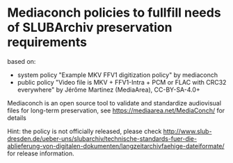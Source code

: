 Mediaconch policies to fullfill needs of SLUBArchiv preservation requirements
=============================================================================

based on:
* system policy "Example MKV FFV1 digitization policy" by mediaconch
* public policy "Video file is MKV + FFV1-Intra + PCM or FLAC with CRC32
  everywhere" by Jérôme Martinez (MediaArea), CC-BY-SA-4.0+

Mediaconch is an open source tool to validate and standardize audiovisual files
for long-term preservation, see https://mediaarea.net/MediaConch/ for details

Hint: the policy is not officially released, 
please check http://www.slub-dresden.de/ueber-uns/slubarchiv/technische-standards-fuer-die-ablieferung-von-digitalen-dokumenten/langzeitarchivfaehige-dateiformate/ for release information.


